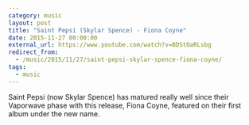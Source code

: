 ```yaml
---
category: music
layout: post
title: "Saint Pepsi (Skylar Spence) - Fiona Coyne"
date: 2015-11-27 00:00:00
external_url: https://www.youtube.com/watch?v=BDStOaRLsbg
redirect_from:
  - /music/2015/11/27/saint-pepsi-skylar-spence-fiona-coyne/
tags:
  - music
---
```


Saint Pepsi (now Skylar Spence) has matured really well since their Vaporwave phase with this release, Fiona Coyne, featured on their first album under the new name.
